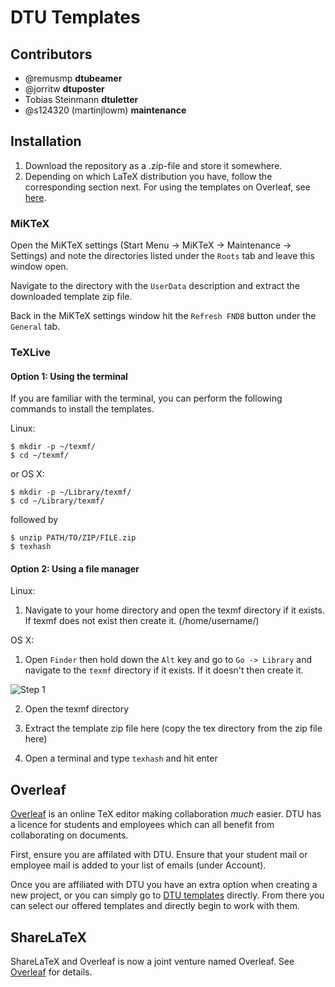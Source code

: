 # DTU Templates #

## Contributors ##

* @remusmp **dtubeamer**
* @jorritw **dtuposter**
* Tobias Steinmann **dtuletter**
* @s124320 (martinjlowm) **maintenance**

## Installation ##
1. Download the repository as a .zip-file and store it somewhere.
2. Depending on which LaTeX distribution you have, follow the corresponding
   section next. For using the templates on Overleaf, see [here](#overleaf).

### MiKTeX ###

Open the MiKTeX settings (Start Menu -> MiKTeX -> Maintenance -> Settings) and
note the directories listed under the `Roots` tab and leave this window open.

Navigate to the directory with the `UserData` description and extract the
downloaded template zip file.

Back in the MiKTeX settings window hit the `Refresh FNDB` button under the
`General` tab.


### TeXLive ###
#### Option 1: Using the terminal ####

If you are familiar with the terminal, you can perform the following commands to
install the templates.

Linux:
```
$ mkdir -p ~/texmf/
$ cd ~/texmf/
```

or OS X:
```
$ mkdir -p ~/Library/texmf/
$ cd ~/Library/texmf/
```

followed by
```
$ unzip PATH/TO/ZIP/FILE.zip
$ texhash
```

#### Option 2: Using a file manager ####

Linux:

1. Navigate to your home directory and open the texmf directory if it
   exists. If texmf does not exist then create it. (/home/username/)

OS X:
1. Open `Finder` then hold down the `Alt` key and go to `Go -> Library` and
   navigate to the `texmf` directory if it exists. If it doesn't then create it.

![Step 1](https://gitlab.gbar.dtu.dk/latex/dtutemplates/raw/master/screenshots/osx_step_1.png)

2. Open the texmf directory

3. Extract the template zip file here (copy the tex directory from the zip file here)

4. Open a terminal and type `texhash` and hit enter


## Overleaf ##

[Overleaf](www.overleaf.com) is an online TeX editor making collaboration *much* easier.
DTU has a licence for students and employees which can all benefit from collaborating on documents.

First, ensure you are affilated with DTU. Ensure that your student mail or employee mail
is added to your list of emails (under Account).

Once you are affiliated with DTU you have an extra option when creating a new project, or you can
simply go to [DTU templates](https://www.overleaf.com/edu/dtu#templates) directly. From there you can
select our offered templates and directly begin to work with them.


## ShareLaTeX ##

ShareLaTeX and Overleaf is now a joint venture named Overleaf. See [Overleaf](#overleaf) for details.
